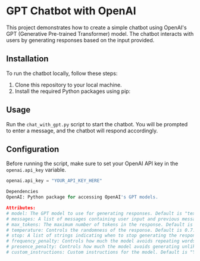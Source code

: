 # GPT Chatbot with OpenAI
This project demonstrates how to create a simple chatbot using OpenAI's GPT (Generative Pre-trained Transformer) model. The chatbot interacts with users by generating responses based on the input provided.
## Installation

To run the chatbot locally, follow these steps:

1. Clone this repository to your local machine.
2. Install the required Python packages using pip:

## Usage

Run the `chat_with_gpt.py` script to start the chatbot. You will be prompted to enter a message, and the chatbot will respond accordingly.
## Configuration

Before running the script, make sure to set your OpenAI API key in the `openai.api_key` variable.

```python
openai.api_key = "YOUR_API_KEY_HERE"

Dependencies
OpenAI: Python package for accessing OpenAI's GPT models.

Attributes:
# model: The GPT model to use for generating responses. Default is "text-davinci-002".
# messages: A list of messages containing user input and previous messages. Default is an empty list.
# max_tokens: The maximum number of tokens in the response. Default is 50.
# temperature: Controls the randomness of the response. Default is 0.7.
# stop: A list of strings indicating when to stop generating the response. Default is ["\n", "User:", "Assistant:"].
# frequency_penalty: Controls how much the model avoids repeating words. Default is 0.
# presence_penalty: Controls how much the model avoids generating unlikely words. Default is 0.6.
# custom_instructions: Custom instructions for the model. Default is "You are a helpful assistant.".

